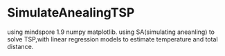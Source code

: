 # SimulateAnealingTSP
using mindspore 1.9
numpy matplotlib.
     using SA(simulating aneanling) to solve TSP,with linear regression models to estimate temperature and total distance.
